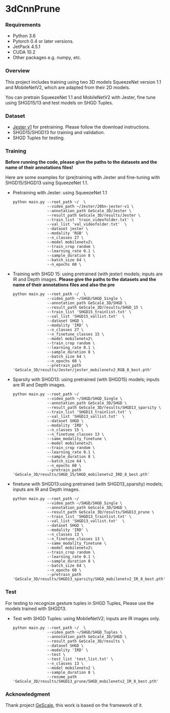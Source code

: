 # 3dCnnPrune

### Requirements

- Python 3.6
- Pytorch 0.4 or later versions.
- JetPack 4.5.1
- CUDA 10.2
- Other packages e.g. numpy, etc.

### Overview 

This project includes training using two 3D models SqueezeNet version 1.1 and MobileNetV2, which are adapted from their 2D models.

You can pretrain SqueezeNet 1.1 and MobileNetV2 with Jester, fine tune using SHGD15/13 and test models on SHGD Tuples.

### Dataset 

- [Jester v1](https://20bn.com/datasets/jester) for pretraining. Please follow the download instructions. 
- SHGD15/SHGD13 for training and validation. 
- SHGD Tuples for testing. 

### Training

**Before running the code, please give the paths to the datasets and the name of their annotations files!**

Here are some examples for (pre)training with Jester and fine-tuning with SHGD15/SHGD13 using SqueezeNet 1.1. 

- Pretraining with Jester: using SqueezeNet 1.1

  ```
  python main.py --root_path ~/  \
                 --video_path ~/Jester/20bn-jester-v1 \
                 --annotation_path GeScale_3D/Jester \
                 --result_path GeScale_3D/results/Jester \
                 --train_list 'train_videofolder.txt' \
                 --val_list 'val_videofolder.txt'  \
                 --dataset jester \
                 --modality 'RGB' \
                 --n_classes 27 \
                 --model mobilenetv2\
                 --train_crop random \
                 --learning_rate 0.1 \
                 --sample_duration 8 \
                 --batch_size 64 \
                 --n_epochs 60 \
  ```

- Training with SHGD 15: using pretrained (with jester) models; inputs are IR and Depth images.
**Please give the paths to the datasets and the name of their annotations files and also the pre**

  ```
  python main.py --root_path ~/  \
                 --video_path ~/SHGD/SHGD_Single \
                 --annotation_path GeScale_3D/SHGD \
                 --result_path GeScale_3D/results/SHGD_15 \
                 --train_list 'SHGD15_trainlist.txt' \
                 --val_list 'SHGD15_vallist.txt'  \
                 --dataset SHGD \
                 --modality 'IRD' \
                 --n_classes 27 \
                 --n_finetune_classes 15 \
                 --model mobilenetv2\
                 --train_crop random \
                 --learning_rate 0.1 \
                 --sample_duration 8 \
                 --batch_size 64 \
                 --n_epochs 60 \
                 --pretrain_path 'GeScale_3D/results/Jester/jester_mobilenetv2_RGB_8_best.pth' 
  ```

- Sparsity  with SHGD13: using pretrained (with SHGD15) models; inputs are IR and Depth images. 

  ```
  python main.py --root_path ~/  
                 --video_path ~/SHGD/SHGD_Single \
                 --annotation_path GeScale_3D/SHGD \
                 --result_path GeScale_3D/results/SHGD13_sparsity \
                 --train_list 'SHGD13_trainlist.txt' \
                 --val_list 'SHGD13_vallist.txt'  \
                 --dataset SHGD \
                 --modality 'IRD' \
                 --n_classes 15 \
                 --n_finetune_classes 13 \
                 --same_modality_finetune \
                 --model mobilenetv2\
                 --train_crop random \
                 --learning_rate 0.1 \
                 --sample_duration 8 \
                 --batch_size 64 \
                 --n_epochs 60 \
                 --pretrain_path 'GeScale_3D/results/SHGD_15/SHGD_mobilenetv2_IRD_8_best.pth'
  ```
- finetune with SHGD13:using pretrained (with SHGD13_sparsity) models; inputs are IR and Depth images.
  ```
  python main.py --root_path ~/  
                 --video_path ~/SHGD/SHGD_Single \
                 --annotation_path GeScale_3D/SHGD \
                 --result_path GeScale_3D/results/SHGD13_prune \
                 --train_list 'SHGD13_trainlist.txt' \
                 --val_list 'SHGD13_vallist.txt'  \
                 --dataset SHGD \
                 --modality 'IRD' \
                 --n_classes 13 \
                 --n_finetune_classes 13 \
                 --same_modality_finetune \
                 --model mobilenetv2\
                 --train_crop random \
                 --learning_rate 0.1 \
                 --sample_duration 8 \
                 --batch_size 64 \
                 --n_epochs 60 \
                 --pretrain_path 'GeScale_3D/results/SHGD13_sparsity/SHGD_mobilenetv2_IR_8_best.pth'
  ```
### Test

For testing to recognize gesture tuples in SHGD Tuples, Please use the models trained with SHGD13. 

- Test with SHGD Tuples: using MobileNetV2; inputs are IR images only.

  ```
  python main.py --root_path ~/  \
                 --video_path ~/SHGD/SHGD_Tuples \
                 --annotation_path GeScale_3D/SHGD \
                 --result_path GeScale_3D/results \
                 --dataset SHGD \
                 --modality 'IRD' \
                 --test \
                 --test_list 'test_list.txt' \
                 --n_classes 13 \
                 --model mobilenetv2 \
                 --sample_duration 8 \
                 --resume_path 'GeScale_3D/results/SHGD13_prune/SHGD_mobilenetv2_IR_8_best.pth'
  ```

### Acknowledgment

Thank project [GeScale](https://github.com/yaorong0921/GeScale), this work is based on the framework of it.
